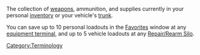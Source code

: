 The collection of [weapons](/Weapons_Index "wikilink"), ammunition, and
supplies currently in your personal [inventory](/inventory "wikilink") or
your vehicle's [trunk](/trunk "wikilink").

You can save up to 10 personal loadouts in the
[Favorites](/Favorites "wikilink") window at any [equipment
terminal](/equipment_terminal "wikilink"), and up to 5 vehicle loadouts
at any [Repair/Rearm Silo](/Repair/Rearm_Silo "wikilink").

[Category:Terminology](/Category:Terminology "wikilink")
